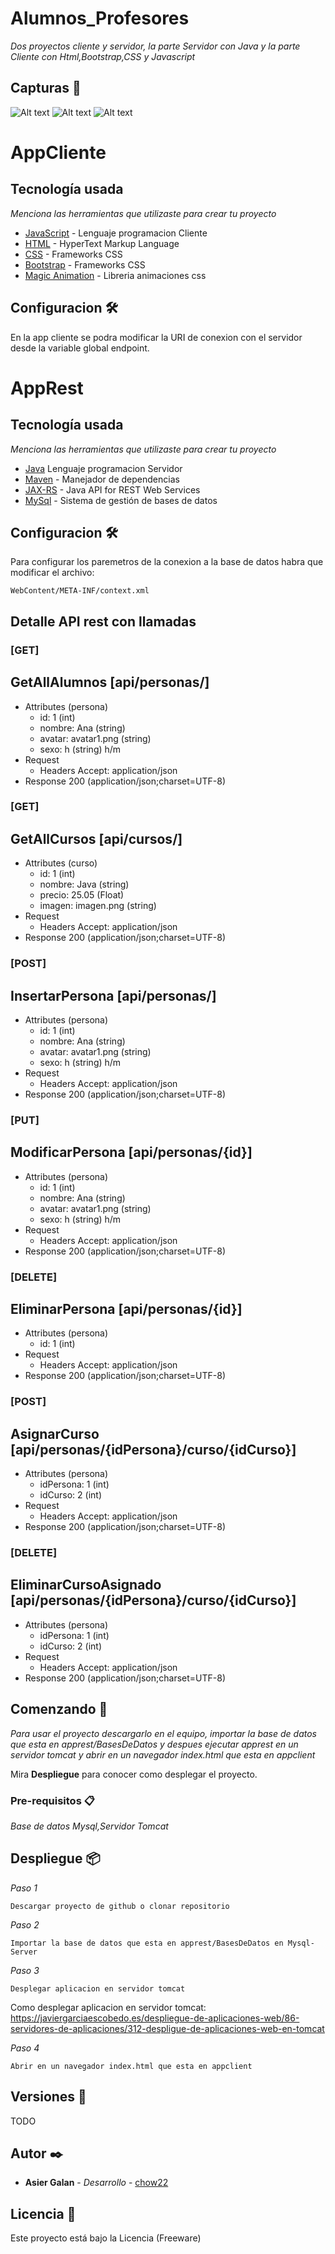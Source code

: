 # Alumnos_Profesores

_Dos proyectos cliente y servidor, la parte Servidor con Java y la parte Cliente con Html,Bootstrap,CSS y Javascript_

## Capturas 📖
![Alt text](/CapturasApp/captura1.png?raw=true "")
![Alt text](/CapturasApp/captura2.png?raw=true "")
![Alt text](/CapturasApp/captura3.png?raw=true "")


# AppCliente
## Tecnología usada 

_Menciona las herramientas que utilizaste para crear tu proyecto_

* [JavaScript](https://es.wikipedia.org/wiki/JavaScript) - Lenguaje programacion Cliente
* [HTML](https://es.wikipedia.org/wiki/HTML) -  HyperText Markup Language
* [CSS](https://www.w3.org/Style/CSS/Overview.en.html) - Frameworks CSS
* [Bootstrap](https://getbootstrap.com/) - Frameworks CSS
* [Magic Animation](https://www.minimamente.com/project/magic/) - Libreria animaciones css

## Configuracion 🛠️
En la app cliente se podra modificar la URI de conexion con el servidor desde la variable global endpoint.

# AppRest
## Tecnología usada

_Menciona las herramientas que utilizaste para crear tu proyecto_

* [Java](https://www.java.com/es/) Lenguaje programacion Servidor
* [Maven](https://maven.apache.org/) - Manejador de dependencias
* [JAX-RS](https://es.wikipedia.org/wiki/JAX-WS) -  Java API for REST Web Services
* [MySql](https://www.mysql.com/) - Sistema de gestión de bases de datos

## Configuracion 🛠️
Para configurar los paremetros de la conexion a la base de datos habra que modificar el archivo: 

```
WebContent/META-INF/context.xml
```

## ️Detalle API rest con llamadas

### [GET]
## GetAllAlumnos [api/personas/]
+ Attributes (persona)
    + id: 1 (int)
    + nombre: Ana (string)
    + avatar: avatar1.png (string) 
    + sexo: h (string) h/m
+ Request
    + Headers
            Accept: application/json
+ Response 200 (application/json;charset=UTF-8) 

### [GET]
## GetAllCursos [api/cursos/]
+ Attributes (curso)
    + id: 1 (int)
    + nombre: Java (string)
    + precio: 25.05 (Float) 
    + imagen: imagen.png (string) 
+ Request
    + Headers
            Accept: application/json
+ Response 200 (application/json;charset=UTF-8) 

### [POST]
## InsertarPersona [api/personas/]
+ Attributes (persona)
    + id: 1 (int)
    + nombre: Ana (string)
    + avatar: avatar1.png (string) 
    + sexo: h (string) h/m
+ Request
    + Headers
            Accept: application/json
+ Response 200 (application/json;charset=UTF-8) 

### [PUT]
## ModificarPersona [api/personas/{id}]
+ Attributes (persona)
    + id: 1 (int)
    + nombre: Ana (string)
    + avatar: avatar1.png (string) 
    + sexo: h (string) h/m
+ Request
    + Headers
            Accept: application/json
+ Response 200 (application/json;charset=UTF-8) 

### [DELETE]
## EliminarPersona [api/personas/{id}]
+ Attributes (persona)
    + id: 1 (int)
+ Request
    + Headers
            Accept: application/json
+ Response 200 (application/json;charset=UTF-8) 

### [POST]
## AsignarCurso [api/personas/{idPersona}/curso/{idCurso}]
+ Attributes (persona)
    + idPersona: 1 (int)
    + idCurso: 2 (int)
+ Request
    + Headers
            Accept: application/json
+ Response 200 (application/json;charset=UTF-8) 

### [DELETE]
## EliminarCursoAsignado [api/personas/{idPersona}/curso/{idCurso}]
+ Attributes (persona)
    + idPersona: 1 (int)
    + idCurso: 2 (int)
+ Request
    + Headers
            Accept: application/json
+ Response 200 (application/json;charset=UTF-8) 

## Comenzando 🚀

_Para usar el proyecto descargarlo en el equipo, importar la base de datos que esta en apprest/BasesDeDatos y despues ejecutar apprest en un servidor tomcat y abrir en un navegador index.html que esta en appclient_

Mira **Despliegue** para conocer como desplegar el proyecto.


### Pre-requisitos 📋

_Base de datos Mysql,Servidor Tomcat_


## Despliegue 📦


_Paso 1_

```
Descargar proyecto de github o clonar repositorio
```

_Paso 2_

```
Importar la base de datos que esta en apprest/BasesDeDatos en Mysql-Server
```
_Paso 3_

```
Desplegar aplicacion en servidor tomcat 
```
Como desplegar aplicacion en servidor tomcat:
https://javiergarciaescobedo.es/despliegue-de-aplicaciones-web/86-servidores-de-aplicaciones/312-despligue-de-aplicaciones-web-en-tomcat

_Paso 4_

```
Abrir en un navegador index.html que esta en appclient
```




## Versiones 📌

TODO
## Autor ✒️

* **Asier Galan** - *Desarrollo* - [chow22](https://github.com/Chow22)

## Licencia 📄

Este proyecto está bajo la Licencia (Freeware) 

